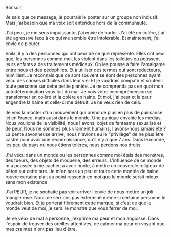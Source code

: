 Bonsoir,

Je sais que ce message, je pourrais le poster sur un groupe non inclusif. Mais j'ai besoin que ma voix soit entendue hors de la communauté. 

J'ai peur, je me sens impuissante, j'ai envie de hurler. J'ai été en colère, j'ai été agressive face à ce qui me semble être intolérable. Et maintenant, j'ai envie de pleurer.

Voilà, il y a des personnes qui ont peur de ce que représente. Elles ont peur que, les personnes comme moi, les violent dans les toilettes ou poussent leurs enfants à des traitements médicaux. On les pousse à faire l'amalgame entre nous et des pédophiles. Et à utiliser des termes qui sont réducteurs, humiliant. Je reconnais que ce sont souvent se sont des personnes ayant vécu des choses difficiles dans leur vie. Et je voudrais compatir et soutenir toute personne sur cette petite planète. Je ne comprends pas en quoi mon autodétermination vous fait du mal. Je vois votre incompréhension se transformer en colère et la colère en haine. Et moi, j'ai peur et la peur engendre la haine et celle-ci me détruit. Je ne veux rien de cela. 

Je vois la monter d'un mouvement qui prend de plus en plus de puissance ici en France, mais aussi dans le monde. Une panique envahie les médias. Nous voulions de la visibilité, nous l'avons, objet de fantasme sexualisé et de peur. Nous ne sommes plus vraiment humains, l'avons-nous jamais été ? La pente savonneuse arrive, nous n'avions eu le "privilège" de ne plus être castré pour avoir une reconnaissance, qu'il n'y a que 7 ans. Dans le monde, les peu de pays où nous étions tolérés, nous perdons nos droits. 

J'ai vécu dans un monde ou les personnes comme moi étais des monstres, des tueurs, des objets de moquerie, des erreurs. L'influence de ce monde m'a poussée à me cacher, à avoir honte, à mettre un couvercle religieux de béton sur cette tare. Je m'en sors un peu et toute cette montée de haine rouvre certaine plait au point ressentir en moi que le monde serait mieux sans mon existence   

J'ai PEUR, je ne souhaite pas voir arriver l'envie de nous mettre un joli triangle rose. Nous ne serrions pas exterminé même si certaine personne le voudrait bien. Et je porterai fièrement cette marque, si c'est ce que le monde veut de moi, je serai le monstre que vous ferrer de moi. 

Je ne veux de mal à personne, j'exprime ma peur et mon angoisse. Dans l'espoir de trouver des oreilles attentives, de calmer ma peur en voyant que mes craintes n'ont pas lieu d'être. 